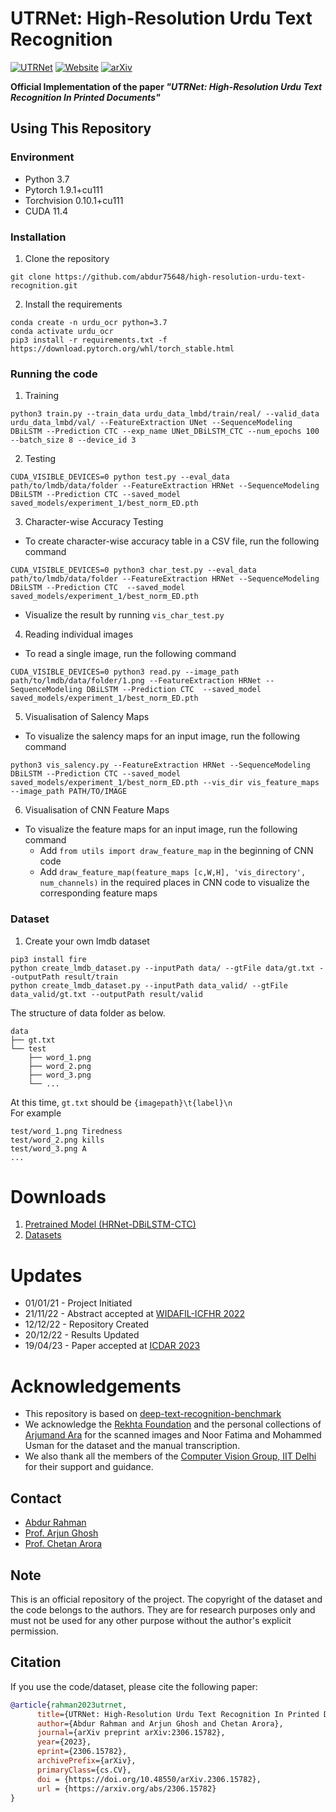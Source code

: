 # UTRNet: High-Resolution Urdu Text Recognition

[![UTRNet](https://img.shields.io/badge/UTRNet:%20High--Resolution%20Urdu%20Text%20Recognition-blueviolet?logo=github&style=flat-square)](https://github.com/abdur75648/UTRNet-High-Resolution-Urdu-Text-Recognition)
[![Website](https://img.shields.io/badge/Website-Visit%20Here-brightgreen?style=flat-square)](https://abdur75648.github.io/UTRNet/)
[![arXiv](https://img.shields.io/badge/arXiv-2306.15782-darkred.svg)](https://arxiv.org/abs/2306.15782)

**Official Implementation of the paper *"UTRNet: High-Resolution Urdu Text Recognition In Printed Documents"***

## Using This Repository
### Environment
* Python 3.7
* Pytorch 1.9.1+cu111
* Torchvision 0.10.1+cu111
* CUDA 11.4

### Installation
1. Clone the repository
```
git clone https://github.com/abdur75648/high-resolution-urdu-text-recognition.git
```

2. Install the requirements
```
conda create -n urdu_ocr python=3.7
conda activate urdu_ocr
pip3 install -r requirements.txt -f https://download.pytorch.org/whl/torch_stable.html
```

### Running the code

1. Training
```
python3 train.py --train_data urdu_data_lmbd/train/real/ --valid_data urdu_data_lmbd/val/ --FeatureExtraction UNet --SequenceModeling DBiLSTM --Prediction CTC --exp_name UNet_DBiLSTM_CTC --num_epochs 100 --batch_size 8 --device_id 3

```

2. Testing
```
CUDA_VISIBLE_DEVICES=0 python test.py --eval_data path/to/lmdb/data/folder --FeatureExtraction HRNet --SequenceModeling DBiLSTM --Prediction CTC --saved_model saved_models/experiment_1/best_norm_ED.pth
```

3. Character-wise Accuracy Testing
* To create character-wise accuracy table in a CSV file, run the following command

```
CUDA_VISIBLE_DEVICES=0 python3 char_test.py --eval_data path/to/lmdb/data/folder --FeatureExtraction HRNet --SequenceModeling DBiLSTM --Prediction CTC  --saved_model saved_models/experiment_1/best_norm_ED.pth
```

* Visualize the result by running ```vis_char_test.py```

4. Reading individual images
* To read a single image, run the following command

```
CUDA_VISIBLE_DEVICES=0 python3 read.py --image_path path/to/lmdb/data/folder/1.png --FeatureExtraction HRNet --SequenceModeling DBiLSTM --Prediction CTC  --saved_model saved_models/experiment_1/best_norm_ED.pth
```

5. Visualisation of Salency Maps

* To visualize the salency maps for an input image, run the following command

```
python3 vis_salency.py --FeatureExtraction HRNet --SequenceModeling DBiLSTM --Prediction CTC --saved_model saved_models/experiment_1/best_norm_ED.pth --vis_dir vis_feature_maps --image_path PATH/TO/IMAGE
```

6. Visualisation of CNN Feature Maps

* To visualize the feature maps for an input image, run the following command
    * Add ```from utils import draw_feature_map``` in the beginning of CNN code
    * Add ```draw_feature_map(feature_maps [c,W,H], 'vis_directory', num_channels)``` in the required places in CNN code to visualize the corresponding feature maps

### Dataset
1. Create your own lmdb dataset
```
pip3 install fire
python create_lmdb_dataset.py --inputPath data/ --gtFile data/gt.txt --outputPath result/train
python create_lmdb_dataset.py --inputPath data_valid/ --gtFile data_valid/gt.txt --outputPath result/valid
```
The structure of data folder as below.
```
data
├── gt.txt
└── test
    ├── word_1.png
    ├── word_2.png
    ├── word_3.png
    └── ...
```
At this time, `gt.txt` should be `{imagepath}\t{label}\n` <br>
For example
```
test/word_1.png Tiredness
test/word_2.png kills
test/word_3.png A
...
```

# Downloads
1. [Pretrained Model (HRNet-DBiLSTM-CTC)](https://csciitd-my.sharepoint.com/:f:/g/personal/ch7190150_iitd_ac_in/EorhOvQ8q3BLnLqQxtHTztYBReaibafGDOV-B1f4BU9jAQ?e=QceL03)
2. [Datasets](https://csciitd-my.sharepoint.com/:f:/g/personal/ch7190150_iitd_ac_in/EvUxfO15G_JPp0sAod6t0JgBaibJg4JvVqqRTqlw-pPb4w?e=zNnV8E)


# Updates
* 01/01/21 - Project Initiated
* 21/11/22 - Abstract accepted at [WIDAFIL-ICFHR 2022](https://icfhr2022.org/wtc.php)
* 12/12/22 - Repository Created
* 20/12/22 - Results Updated
* 19/04/23 - Paper accepted at [ICDAR 2023](https://icdar2023.org/)

# Acknowledgements
* This repository is based on [deep-text-recognition-benchmark](https://github.com/clovaai/deep-text-recognition-benchmark)
* We acknowledge the [Rekhta Foundation](https://rekhtafoundation.org/) and the personal collections of [Arjumand Ara](https://du-in.academia.edu/ArjumandAra) for the scanned images and Noor Fatima and Mohammed Usman for the dataset and the manual transcription.
* We also thank all the members of the [Computer Vision Group, IIT Delhi](https://vision-iitd.github.io/) for their support and guidance.

## Contact
* [Abdur Rahman](https://www.linkedin.com/in/abdur-rahman-0b84341a0/)
* [Prof. Arjun Ghosh](https://web.iitd.ac.in/~arjunghosh/)
* [Prof. Chetan Arora](https://www.cse.iitd.ac.in/~chetan/)

## Note
This is an official repository of the project. The copyright of the dataset and the code belongs to the authors. They are for research purposes only and must not be used for any other purpose without the author's explicit permission.

## Citation
If you use the code/dataset, please cite the following paper:

```BibTeX
@article{rahman2023utrnet,
      title={UTRNet: High-Resolution Urdu Text Recognition In Printed Documents}, 
      author={Abdur Rahman and Arjun Ghosh and Chetan Arora},
      journal={arXiv preprint arXiv:2306.15782},
      year={2023},
      eprint={2306.15782},
      archivePrefix={arXiv},
      primaryClass={cs.CV},
      doi = {https://doi.org/10.48550/arXiv.2306.15782},
      url = {https://arxiv.org/abs/2306.15782}
}
```

